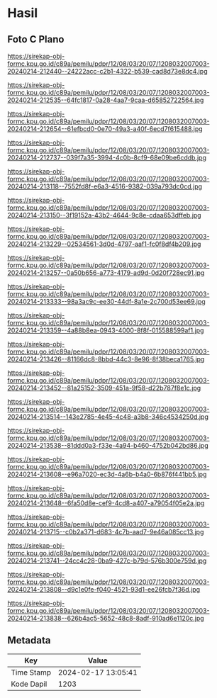 # Hasil

## Foto C Plano

https://sirekap-obj-formc.kpu.go.id/c89a/pemilu/pdpr/12/08/03/20/07/1208032007003-20240214-212440--24222acc-c2b1-4322-b539-cad8d73e8dc4.jpg

https://sirekap-obj-formc.kpu.go.id/c89a/pemilu/pdpr/12/08/03/20/07/1208032007003-20240214-212535--64fc1817-0a28-4aa7-9caa-d65852722564.jpg

https://sirekap-obj-formc.kpu.go.id/c89a/pemilu/pdpr/12/08/03/20/07/1208032007003-20240214-212654--61efbcd0-0e70-49a3-a40f-6ecd7f615488.jpg

https://sirekap-obj-formc.kpu.go.id/c89a/pemilu/pdpr/12/08/03/20/07/1208032007003-20240214-212737--039f7a35-3994-4c0b-8cf9-68e09be6cddb.jpg

https://sirekap-obj-formc.kpu.go.id/c89a/pemilu/pdpr/12/08/03/20/07/1208032007003-20240214-213118--7552fd8f-e6a3-4516-9382-039a793dc0cd.jpg

https://sirekap-obj-formc.kpu.go.id/c89a/pemilu/pdpr/12/08/03/20/07/1208032007003-20240214-213150--3f19152a-43b2-4644-9c8e-cdaa653dffeb.jpg

https://sirekap-obj-formc.kpu.go.id/c89a/pemilu/pdpr/12/08/03/20/07/1208032007003-20240214-213229--02534561-3d0d-4797-aaf1-fc0f8df4b209.jpg

https://sirekap-obj-formc.kpu.go.id/c89a/pemilu/pdpr/12/08/03/20/07/1208032007003-20240214-213257--0a50b656-a773-4179-ad9d-0d20f728ec91.jpg

https://sirekap-obj-formc.kpu.go.id/c89a/pemilu/pdpr/12/08/03/20/07/1208032007003-20240214-213333--98a3ac9c-ee30-44df-8a1e-2c700d53ee69.jpg

https://sirekap-obj-formc.kpu.go.id/c89a/pemilu/pdpr/12/08/03/20/07/1208032007003-20240214-213359--4a88b8ea-0943-4000-8f8f-015588599af1.jpg

https://sirekap-obj-formc.kpu.go.id/c89a/pemilu/pdpr/12/08/03/20/07/1208032007003-20240214-213426--81166dc8-8bbd-44c3-8e96-8f38beca1765.jpg

https://sirekap-obj-formc.kpu.go.id/c89a/pemilu/pdpr/12/08/03/20/07/1208032007003-20240214-213452--81a25152-3509-451a-9f58-d22b787f8e1c.jpg

https://sirekap-obj-formc.kpu.go.id/c89a/pemilu/pdpr/12/08/03/20/07/1208032007003-20240214-213514--143e2785-4e45-4c48-a3b8-346c4534250d.jpg

https://sirekap-obj-formc.kpu.go.id/c89a/pemilu/pdpr/12/08/03/20/07/1208032007003-20240214-213538--81ddd0a3-f33e-4a94-b460-4752b042bd86.jpg

https://sirekap-obj-formc.kpu.go.id/c89a/pemilu/pdpr/12/08/03/20/07/1208032007003-20240214-213608--e96a7020-ec3d-4a6b-b4a0-6b876f441bb5.jpg

https://sirekap-obj-formc.kpu.go.id/c89a/pemilu/pdpr/12/08/03/20/07/1208032007003-20240214-213648--6fa50d8e-cef9-4cd8-a407-a79054f05e2a.jpg

https://sirekap-obj-formc.kpu.go.id/c89a/pemilu/pdpr/12/08/03/20/07/1208032007003-20240214-213715--c0b2a371-d683-4c7b-aad7-9e46a085cc13.jpg

https://sirekap-obj-formc.kpu.go.id/c89a/pemilu/pdpr/12/08/03/20/07/1208032007003-20240214-213741--24cc4c28-0ba9-427c-b79d-576b300e759d.jpg

https://sirekap-obj-formc.kpu.go.id/c89a/pemilu/pdpr/12/08/03/20/07/1208032007003-20240214-213808--d9c1e0fe-f040-4521-93d1-ee26fcb7f36d.jpg

https://sirekap-obj-formc.kpu.go.id/c89a/pemilu/pdpr/12/08/03/20/07/1208032007003-20240214-213838--626b4ac5-5652-48c8-8adf-910ad6e1120c.jpg


## Metadata

| Key        | Value               |
| ---------- | ------------------- |
| Time Stamp | 2024-02-17 13:05:41 |
| Kode Dapil | 1203                |



